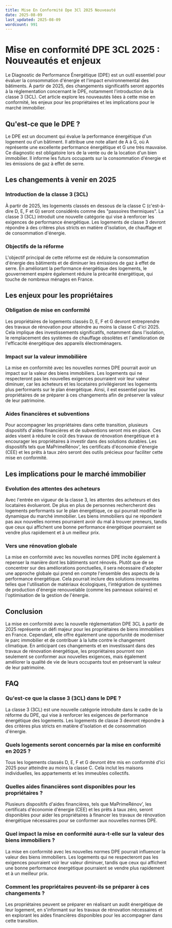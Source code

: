 ```yaml
---
title: Mise En Conformité Dpe 3Cl 2025 Nouveauté
date: 2025-08-09
last_updated: 2025-08-09
wordcount: 991
---
```


# Mise en conformité DPE 3CL 2025 : Nouveautés et enjeux

Le Diagnostic de Performance Énergétique (DPE) est un outil essentiel pour évaluer la consommation d'énergie et l'impact environnemental des bâtiments. À partir de 2025, des changements significatifs seront apportés à la réglementation concernant le DPE, notamment l'introduction de la classe 3 (3CL). Cet article explore les nouveautés liées à cette mise en conformité, les enjeux pour les propriétaires et les implications pour le marché immobilier.

## Qu'est-ce que le DPE ?

Le DPE est un document qui évalue la performance énergétique d'un logement ou d'un bâtiment. Il attribue une note allant de A à G, où A représente une excellente performance énergétique et G une très mauvaise. Ce diagnostic est obligatoire lors de la vente ou de la location d'un bien immobilier. Il informe les futurs occupants sur la consommation d'énergie et les émissions de gaz à effet de serre.

## Les changements à venir en 2025

### Introduction de la classe 3 (3CL)

À partir de 2025, les logements classés en dessous de la classe C (c'est-à-dire D, E, F et G) seront considérés comme des "passoires thermiques". La classe 3 (3CL) introduit une nouvelle catégorie qui vise à renforcer les exigences de performance énergétique. Les logements de classe 3 devront répondre à des critères plus stricts en matière d'isolation, de chauffage et de consommation d'énergie.

### Objectifs de la réforme

L'objectif principal de cette réforme est de réduire la consommation d'énergie des bâtiments et de diminuer les émissions de gaz à effet de serre. En améliorant la performance énergétique des logements, le gouvernement espère également réduire la précarité énergétique, qui touche de nombreux ménages en France.

## Les enjeux pour les propriétaires

### Obligation de mise en conformité

Les propriétaires de logements classés D, E, F et G devront entreprendre des travaux de rénovation pour atteindre au moins la classe C d'ici 2025. Cela implique des investissements significatifs, notamment dans l'isolation, le remplacement des systèmes de chauffage obsolètes et l'amélioration de l'efficacité énergétique des appareils électroménagers.

### Impact sur la valeur immobilière

La mise en conformité avec les nouvelles normes DPE pourrait avoir un impact sur la valeur des biens immobiliers. Les logements qui ne respecteront pas les nouvelles exigences pourraient voir leur valeur diminuer, car les acheteurs et les locataires privilégieront les logements plus performants sur le plan énergétique. Ainsi, il est essentiel pour les propriétaires de se préparer à ces changements afin de préserver la valeur de leur patrimoine.

### Aides financières et subventions

Pour accompagner les propriétaires dans cette transition, plusieurs dispositifs d'aides financières et de subventions seront mis en place. Ces aides visent à réduire le coût des travaux de rénovation énergétique et à encourager les propriétaires à investir dans des solutions durables. Les dispositifs tels que MaPrimeRénov', les certificats d'économie d'énergie (CEE) et les prêts à taux zéro seront des outils précieux pour faciliter cette mise en conformité.

## Les implications pour le marché immobilier

### Evolution des attentes des acheteurs

Avec l'entrée en vigueur de la classe 3, les attentes des acheteurs et des locataires évolueront. De plus en plus de personnes rechercheront des logements performants sur le plan énergétique, ce qui pourrait modifier la dynamique du marché immobilier. Les biens immobiliers qui ne répondent pas aux nouvelles normes pourraient avoir du mal à trouver preneurs, tandis que ceux qui affichent une bonne performance énergétique pourraient se vendre plus rapidement et à un meilleur prix.

### Vers une rénovation globale

La mise en conformité avec les nouvelles normes DPE incite également à repenser la manière dont les bâtiments sont rénovés. Plutôt que de se concentrer sur des améliorations ponctuelles, il sera nécessaire d'adopter une approche globale qui prend en compte l'ensemble des aspects de la performance énergétique. Cela pourrait inclure des solutions innovantes telles que l'utilisation de matériaux écologiques, l'intégration de systèmes de production d'énergie renouvelable (comme les panneaux solaires) et l'optimisation de la gestion de l'énergie.

## Conclusion

La mise en conformité avec la nouvelle réglementation DPE 3CL à partir de 2025 représente un défi majeur pour les propriétaires de biens immobiliers en France. Cependant, elle offre également une opportunité de moderniser le parc immobilier et de contribuer à la lutte contre le changement climatique. En anticipant ces changements et en investissant dans des travaux de rénovation énergétique, les propriétaires pourront non seulement se conformer aux nouvelles exigences, mais également améliorer la qualité de vie de leurs occupants tout en préservant la valeur de leur patrimoine.

## FAQ

### Qu'est-ce que la classe 3 (3CL) dans le DPE ?

La classe 3 (3CL) est une nouvelle catégorie introduite dans le cadre de la réforme du DPE, qui vise à renforcer les exigences de performance énergétique des logements. Les logements de classe 3 devront répondre à des critères plus stricts en matière d'isolation et de consommation d'énergie.

### Quels logements seront concernés par la mise en conformité en 2025 ?

Tous les logements classés D, E, F et G devront être mis en conformité d'ici 2025 pour atteindre au moins la classe C. Cela inclut les maisons individuelles, les appartements et les immeubles collectifs.

### Quelles aides financières sont disponibles pour les propriétaires ?

Plusieurs dispositifs d'aides financières, tels que MaPrimeRénov', les certificats d'économie d'énergie (CEE) et les prêts à taux zéro, seront disponibles pour aider les propriétaires à financer les travaux de rénovation énergétique nécessaires pour se conformer aux nouvelles normes DPE.

### Quel impact la mise en conformité aura-t-elle sur la valeur des biens immobiliers ?

La mise en conformité avec les nouvelles normes DPE pourrait influencer la valeur des biens immobiliers. Les logements qui ne respecteront pas les exigences pourraient voir leur valeur diminuer, tandis que ceux qui affichent une bonne performance énergétique pourraient se vendre plus rapidement et à un meilleur prix.

### Comment les propriétaires peuvent-ils se préparer à ces changements ?

Les propriétaires peuvent se préparer en réalisant un audit énergétique de leur logement, en s'informant sur les travaux de rénovation nécessaires et en explorant les aides financières disponibles pour les accompagner dans cette transition.